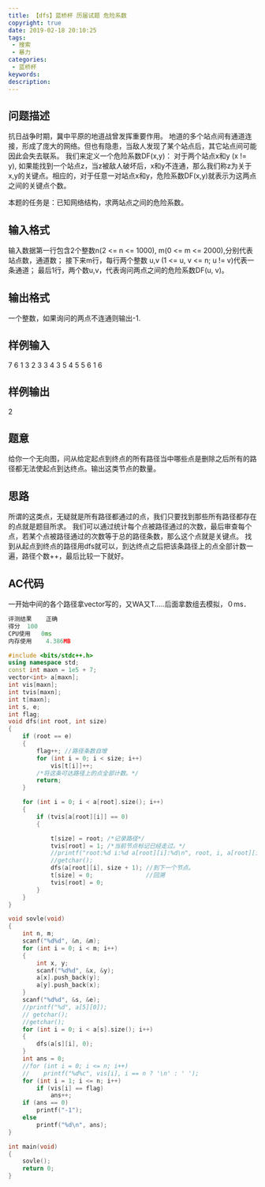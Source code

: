 ```yaml
---
title: 【dfs】蓝桥杯 历届试题 危险系数
copyright: true
date: 2019-02-18 20:10:25
tags:
 - 搜索
 - 暴力
categories:
 - 蓝桥杯
keywords:
description:
---
```


## 问题描述
抗日战争时期，冀中平原的地道战曾发挥重要作用。
地道的多个站点间有通道连接，形成了庞大的网络。但也有隐患，当敌人发现了某个站点后，其它站点间可能因此会失去联系。
我们来定义一个危险系数DF(x,y)：
对于两个站点x和y (x != y), 如果能找到一个站点z，当z被敌人破坏后，x和y不连通，那么我们称z为关于x,y的关键点。相应的，对于任意一对站点x和y，危险系数DF(x,y)就表示为这两点之间的关键点个数。

本题的任务是：已知网络结构，求两站点之间的危险系数。
<!-- more -->
## 输入格式
输入数据第一行包含2个整数n(2 <= n <= 1000), m(0 <= m <= 2000),分别代表站点数，通道数；
接下来m行，每行两个整数 u,v (1 <= u, v <= n; u != v)代表一条通道；
最后1行，两个数u,v，代表询问两点之间的危险系数DF(u, v)。

## 输出格式
一个整数，如果询问的两点不连通则输出-1.

## 样例输入
7 6
1 3
2 3
3 4
3 5
4 5
5 6
1 6

## 样例输出
2

## 题意
给你一个无向图，问从给定起点到终点的所有路径当中哪些点是删除之后所有的路径都无法使起点到达终点。输出这类节点的数量。

## 思路
所谓的这类点，无疑就是所有路径都通过的点，我们只要找到那些所有路径都存在的点就是题目所求。
我们可以通过统计每个点被路径通过的次数，最后审查每个点，若某个点被路径通过的次数等于总的路径条数，那么这个点就是关键点。
找到从起点到终点的路径用dfs就可以，到达终点之后把该条路径上的点全部计数一遍，路径个数++，最后比较一下就好。

## AC代码
一开始中间的各个路径拿vector写的，又WA又T.....后面拿数组去模拟，０ms．
```c++
评测结果	正确
得分	100
CPU使用	0ms
内存使用	4.386MB

#include <bits/stdc++.h>
using namespace std;
const int maxn = 1e5 + 7;
vector<int> a[maxn];
int vis[maxn];
int tvis[maxn];
int t[maxn];
int s, e;
int flag;
void dfs(int root, int size)
{
    if (root == e)
    {
        flag++; //路径条数自增
        for (int i = 0; i < size; i++)
            vis[t[i]]++;
        /*将这条可达路径上的点全部计数。*/
        return;
    }

    for (int i = 0; i < a[root].size(); i++)
    {
        if (tvis[a[root][i]] == 0)
        {

            t[size] = root; /*记录路径*/
            tvis[root] = 1; /*当前节点标记已经走过。*/
            //printf("root:%d i:%d a[root][i]:%d\n", root, i, a[root][i]);
            //getchar();
            dfs(a[root][i], size + 1); //到下一个节点。
            t[size] = 0;               //回溯
            tvis[root] = 0;
        }
    }
}

void sovle(void)
{
    int n, m;
    scanf("%d%d", &n, &m);
    for (int i = 0; i < m; i++)
    {
        int x, y;
        scanf("%d%d", &x, &y);
        a[x].push_back(y);
        a[y].push_back(x);
    }
    scanf("%d%d", &s, &e);
    //printf("%d", a[5][0]);
    // getchar();
    //getchar();
    for (int i = 0; i < a[s].size(); i++)
    {
        dfs(a[s][i], 0);
    }
    int ans = 0;
    //for (int i = 0; i <= n; i++)
    //    printf("%d%c", vis[i], i == n ? '\n' : ' ');
    for (int i = 1; i <= n; i++)
        if (vis[i] == flag)
            ans++;
    if (ans == 0)
        printf("-1");
    else
        printf("%d\n", ans);
}

int main(void)
{
    sovle();
    return 0;
}
```
